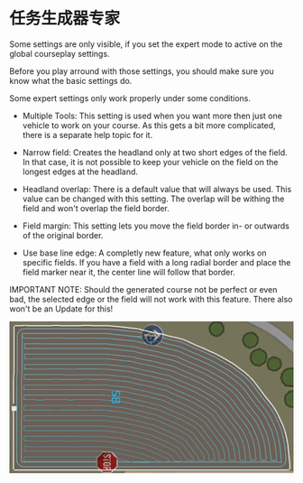# 任务生成器专家

  
  
Some settings are only visible, if you set the expert mode to active on the global courseplay settings.  
  
Before you play arround with those settings, you should make sure you know what the basic settings do.  
  
Some expert settings only work properly under some conditions.  
  
  
  
    
- Multiple Tools: This setting is used when you want more then just one vehicle to work on your course. As this gets a bit more complicated, there is a separate help topic for it.  
  
    
- Narrow field: Creates the headland only at two short edges of the field. In that case, it is not possible to keep your vehicle on the field on the longest edges at the headland.  
  
    
- Headland overlap: There is a default value that will always be used. This value can be changed with this setting. The overlap will be withing the field and won't overlap the field border.  
  
    
- Field margin: This setting lets you move the field border in- or outwards of the original border.  
  
    
- Use base line edge: A completly new feature, what only works on specific fields. If you have a field with a long radial border and place the field marker near it, the center line will follow that border.  
  
IMPORTANT NOTE: Should the generated course not be perfect or even bad, the selected edge or the field will not work with this feature. There also won't be an Update for this!  
  


![Image](../assets/images/baseedge_0_0_1020_545.png)

